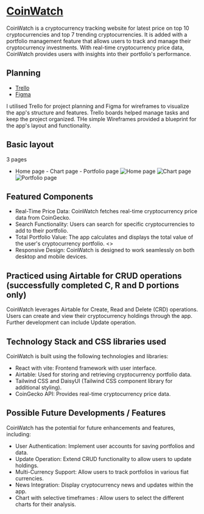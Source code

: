 # [CoinWatch](coin-watch-psi.vercel.app)

CoinWatch is a cryptocurrency tracking website for latest price on top 10 cryptocurrencies and top 7 trending cryptocurrencies. It is added with a portfolio management feature that allows users to track and manage their cryptocurrency investments. With real-time cryptocurrency price data, CoinWatch provides users with insights into their portfolio's performance.

## Planning
- [Trello](https://trello.com/b/H3sSYjBG/coinwatch)
- [Figma](https://www.figma.com/file/Ds8Pv7Hxlmd3kIlewPyQuM/Untitled?type=design&node-id=0-1&mode=design)

I utilised Trello for project planning and Figma for wireframes to visualize the app's structure and features. Trello boards helped manage tasks and keep the project organized. THe simple Wireframes provided a blueprint for the app's layout and functionality.

## Basic layout
3 pages 
- Home page - Chart page - Portfolio page
![Home page](https://github.com/JsExplorer/CoinWatch/assets/93700857/4d549c08-721d-432a-aadf-9d46630939fa)
![Chart page](https://github.com/JsExplorer/CoinWatch/assets/93700857/fea120e5-e54a-47b0-9748-7f80a40dbc35)
![Portfolio page](https://github.com/JsExplorer/CoinWatch/assets/93700857/8d02685f-a6a4-430c-995c-c4f5b085503b)
    
## Featured Components
- Real-Time Price Data: CoinWatch fetches real-time cryptocurrency price data from CoinGecko.
- Search Functionality: Users can search for specific cryptocurrencies to add to their portfolio.
- Total Portfolio Value: The app calculates and displays the total value of the user's cryptocurrency portfolio. <<Utilised Airtable database>>
- Responsive Design: CoinWatch is designed to work seamlessly on both desktop and mobile devices.
   
## Practiced using Airtable for CRUD operations (successfully completed C, R and D portions only)
CoinWatch leverages Airtable for Create, Read and Delete (CRD) operations. Users can create and view their cryptocurrency holdings through the app. Further development can include Update operation.

## Technology Stack and CSS libraries used
CoinWatch is built using the following technologies and libraries:
- React with vite: Frontend framework with user interface.
- Airtable: Used for storing and retrieving cryptocurrency portfolio data.
- Tailwind CSS and DaisyUI (Tailwind CSS component library for additional styling).
- CoinGecko API: Provides real-time cryptocurrency price data.

## Possible Future Developments / Features
CoinWatch has the potential for future enhancements and features, including:
- User Authentication: Implement user accounts for saving portfolios and data.
- Update Operation: Extend CRUD functionality to allow users to update holdings.
- Multi-Currency Support: Allow users to track portfolios in various fiat currencies.
- News Integration: Display cryptocurrency news and updates within the app.
- Chart with selective timeframes : Allow users to select the different charts for their analysis. 
